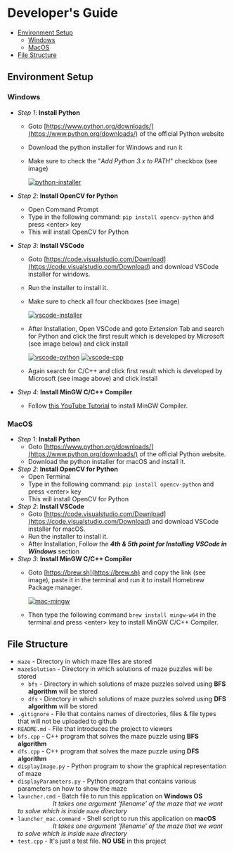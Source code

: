# Developer's Guide

- [Environment Setup](#environment-setup)
    - [Windows](#Windows)
    - [MacOS](#MacOS)
- [File Structure](#file-structure)

## Environment Setup
### Windows

- _Step 1_:  **Install Python**
    - Goto [https://www.python.org/downloads/](https://www.python.org/downloads/) of the official Python website
    - Download the python installer for Windows and run it
    - Make sure to check the "_Add Python 3.x to PATH_" checkbox (see image)
      
      <a href="https://imgbb.com/"><img src="https://i.ibb.co/THkmfVP/python-installer.png" alt="python-installer" border="0"></a>
      
- _Step 2_: **Install OpenCV for Python**
    - Open Command Prompt
    - Type in the following command: ``` pip install opencv-python ``` and press \<enter\> key
    - This will install OpenCV for Python
- _Step 3_: **Install VSCode**
    - Goto [https://code.visualstudio.com/Download](https://code.visualstudio.com/Download) and download VSCode installer for windows.
    - Run the installer to install it.
    - Make sure to check all four checkboxes (see image)

      <a href="https://imgbb.com/"><img src="https://i.ibb.co/qkTVTbc/vscode-installer.png" alt="vscode-installer" border="0"></a>
    - After Installation, Open VSCode and goto *Extension* Tab and search for Python and click the first result which is developed by Microsoft (see image below) and click install
    
      <a href="https://imgbb.com/"><img src="https://i.ibb.co/M6JcjKW/vscode-python.png" alt="vscode-python" border="0"></a> <a href="https://imgbb.com/"><img src="https://i.ibb.co/y8dD13m/vscode-cpp.png" alt="vscode-cpp" border="0"></a><br />
     
    - Again search for C/C++ and click first result which is developed by Microsoft (see image above) and click install
- _Step 4_: **Install MinGW C/C++ Compiler**
    - Follow [this YouTube Tutorial](https://www.youtube.com/watch?v=sXW2VLrQ3Bs) to install MinGW Compiler.


### MacOS

- _Step 1_: **Install Python**
    - Goto [https://www.python.org/downloads/](https://www.python.org/downloads/) of the official Python website.
    - Download the python installer for macOS and install it.
- _Step 2_: **Install OpenCV for Python**
    - Open Terminal
    - Type in the following command: ``` pip install opencv-python ``` and press \<enter\> key
    - This will install OpenCV for Python
- _Step 2_: **Install VSCode**
    - Goto [https://code.visualstudio.com/Download](https://code.visualstudio.com/Download) and download VSCode installer for macOS.
    - Run the installer to install it.
    - After Installation, Follow the ***4th & 5th point for Installing VSCode in Windows*** section
- _Step 3_: **Install MinGW C/C++ Compiler**
    - Goto [https://brew.sh](https://brew.sh) and copy the link (see image), paste it in the terminal and run it to install Homebrew Package manager.
    
      <a href="https://imgbb.com/"><img src="https://i.ibb.co/jHC8xCz/mac-mingw.png" alt="mac-mingw" border="0"></a>
      
    - Then type the following command ```brew install mingw-w64``` in the terminal and press \<enter\> key to install MinGW C/C++ Compiler.



## File Structure

   - `maze` - Directory in which maze files are stored
   - `mazeSolution` - Directory in which solutions of maze puzzles will be stored
        - `bfs` - Directory in which solutions of maze puzzles solved using **BFS algorithm** will be stored
        - `dfs` - Directory in which solutions of maze puzzles solved using **DFS algorithm** will be stored
   - `.gitignore` - File that contains names of directories, files & file types that will not be uploaded to github
   - `README.md` - File that introduces the project to viewers
   - `bfs.cpp` - C++ program that solves the maze puzzle using **BFS algorithm**
   - `dfs.cpp` - C++ program that solves the maze puzzle using **DFS algorithm**
   - `displayImage.py` - Python program to show the graphical representation of maze
   - `displayParameters.py` - Python program that contains various parameters on how to show the maze
   - `launcher.cmd` - Batch file to run this application on **Windows OS**<br/>
        &nbsp;&nbsp;&nbsp;&nbsp;&nbsp;&emsp;&emsp;&emsp;&emsp; _It takes one argument 'filename' of the maze that we want to solve which is inside ```maze``` directory_
   - `launcher_mac.command` - Shell script to run this application on **macOS**<br/>
        &nbsp;&nbsp;&nbsp;&nbsp;&nbsp;&emsp;&emsp;&emsp;&emsp; _It takes one argument 'filename' of the maze that we want to solve which is inside ```maze``` directory_
   - `test.cpp` - It's just a test file. **NO USE**  in this project

